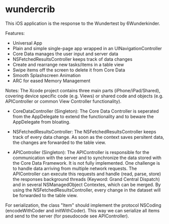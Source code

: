 wundercrib
==========

This iOS application is the response to the Wundertest by 6Wunderkinder. 

Features:
- Universal App
- Plain and simple single-page app wrapped in an UINavigationController
- Core Data manages the user input and server data
- NSFetchedResultsController keeps track of data changes
- Create and rearrange new tasks/items in a table view
- Swipe items off the screen to delete it from Core Data
- Smooth Splashscreen Animation
- ARC for eased Memory Management

Notes:
The Xcode project contains three main parts (iPhone/iPad/Shared), covering device specific code (e.g. Views) or shared code and objects (e.g. APIController or common View Controller functionality). 

- CoreDataController (Singleton):
The Core Data Controller is seperated from the AppDelegate to extend the functionality and to beware the AppDelegate from bloating.

- NSFetchedResultsController:
The NSFetchedResultsController keeps track of every data change. As soon as the context saves persitent data, the changes are forwarded to the table view.

- APIController (Singleton):
The APIController is responsible for the communication with the server and to synchronize the data stored with the Core Data Framework. It is not fully implemented. One challenge is to handle data arriving from multiple network requests. The APIController can execute this requests and handle (read, parse, store) the responses background threads (Keyword: Grand Central Dispatch) and in several NSManagedObject Contextes, which can be merged. By using the NSFetchedResultsController, every change in the dataset will be forwarded to the table view.

For serialization, the class "Item" should implement the protocol NSCoding (encodeWithCoder and initWithCoder). This way we can serialize all items and send to the server (for pseudocode see APIController).
